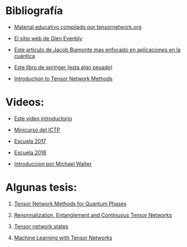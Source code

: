 Bibliografía
=======================

- [Material educativo compilado por tensornetwork.org](https://tensornetwork.org/reviews_resources.html)

- [El sitio web de Glen Evenbly](https://Tensors.net)

- [Este articulo de Jacob Biamonte mas enfocado en aplicaciones en la  cuántica](https://arxiv.org/abs/1912.10049)

- [Este libro de springer (esta algo pesado)](https://link.springer.com/chapter/10.1007/978-3-030-34489-4_2)

- [Introduction to Tensor Network Methods](https://springer.com/gp/book/9783030014087)

Videos:
=======================
- [Este video introductorio](https://simons.berkeley.edu/talks/zeph-landau-2014-01-18)

- [Minicurso del ICTP](https://www.youtube.com/watch?v=AmQNaYhhGss&t=8s)

- [Escuela 2017](http://scgp.stonybrook.edu/video_portal/results.php?event_id=218)

- [Escuela 2016](https://www.youtube.com/watch?v=-HmHy4TZ_nU&list=PLQw2Rca500vKnwOpK5Z1VGQvisZgYQT7c)

- [Introduccion por Michael Walter](https://www.youtube.com/watch?v=ivfuJ1JIET4&t=982s)

Algunas tesis:
=======================

1. [Tensor Network Methods for Quantum Phases
](https://ses.library.usyd.edu.au/bitstream/handle/2123/17647/Bridgeman_JC_thesis.pdf;jsessionid=843C88B13E36FDF413639BD0ACB02DD0?sequence=1)

2. [Renormalization, Entanglement
and Continuous Tensor Networks
](https://uwspace.uwaterloo.ca/bitstream/handle/10012/16047/Franco-Rubio_Adrian.pdf?sequence=3&isAllowed=y)

3. [Tensor network states
](https://www.microsoft.com/en-us/research/wp-content/uploads/2016/11/thesis-online.pdf)

4. [Machine Learning with Tensor Networks
](https://libstore.ugent.be/fulltxt/RUG01/002/782/897/RUG01-002782897_2019_0001_AC.pdf)